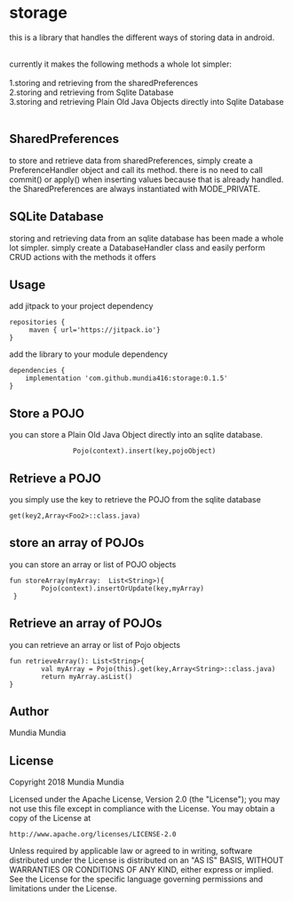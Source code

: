 # storage
this is a library that handles the different ways of storing data in android.<br/><br/>

currently it makes the following methods a whole lot simpler:<br/><br/>
1.storing and retrieving from the sharedPreferences<br/>
2.storing and retrieving from Sqlite Database<br/>
3.storing and retrieving Plain Old Java Objects directly into Sqlite Database<br/><br/>

## SharedPreferences
to store and retrieve data from sharedPreferences, simply create a PreferenceHandler object and call its method. there
is no need to call commit() or apply() when inserting values because that is already handled. 
the SharedPreferences are always instantiated with MODE_PRIVATE. <br/>

## SQLite Database
storing and retrieving data from an sqlite database has been made a whole lot simpler. simply create a DatabaseHandler
class and easily perform CRUD actions with the methods it offers <br/>

## Usage

add jitpack to your project dependency
```
repositories {
     maven { url='https://jitpack.io'}
}    
```

add the library to your module dependency
```
dependencies {
    implementation 'com.github.mundia416:storage:0.1.5'
}
```


## Store a POJO
you can store a Plain Old Java Object directly into an sqlite database.
```
                Pojo(context).insert(key,pojoObject)

```

## Retrieve a POJO
you simply use the key to retrieve the POJO from the sqlite database
```
get(key2,Array<Foo2>::class.java)
```

## store an array of POJOs
you can store an array or list of POJO objects
```
fun storeArray(myArray:  List<String>){
        Pojo(context).insertOrUpdate(key,myArray)   
 }
  ```

## Retrieve an array of POJOs
you can retrieve an array or list of Pojo objects
```
fun retrieveArray(): List<String>{
        val myArray = Pojo(this).get(key,Array<String>::class.java)
        return myArray.asList()
}
```

## Author

Mundia Mundia 



## License

Copyright 2018 Mundia Mundia

Licensed under the Apache License, Version 2.0 (the "License");
you may not use this file except in compliance with the License.
You may obtain a copy of the License at

    http://www.apache.org/licenses/LICENSE-2.0

Unless required by applicable law or agreed to in writing, software
distributed under the License is distributed on an "AS IS" BASIS,
WITHOUT WARRANTIES OR CONDITIONS OF ANY KIND, either express or implied.
See the License for the specific language governing permissions and
limitations under the License.


